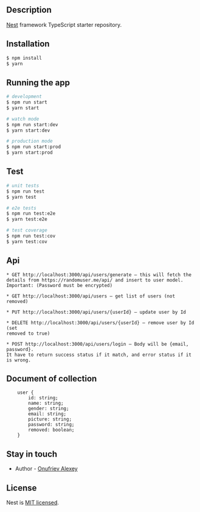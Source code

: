 
## Description

[Nest](https://github.com/nestjs/nest) framework TypeScript starter repository.

## Installation

```bash
$ npm install
$ yarn
```

## Running the app

```bash
# development
$ npm run start
$ yarn start

# watch mode
$ npm run start:dev
$ yarn start:dev

# production mode
$ npm run start:prod
$ yarn start:prod
```

## Test

```bash
# unit tests
$ npm run test
$ yarn test

# e2e tests
$ npm run test:e2e
$ yarn test:e2e

# test coverage
$ npm run test:cov
$ yarn test:cov
```

## Api

```
* GET http://localhost:3000/api/users/generate – this will fetch the details from https://randomuser.me/api/ and insert to user model.
Important: (Password must be encrypted)

* GET http://localhost:3000/api/users – get list of users (not removed)

* PUT http://localhost:3000/api/users/{userId} – update user by Id

* DELETE http://localhost:3000/api/users/{userId} – remove user by Id (set
removed to true)

* POST http://localhost:3000/api/users/login – Body will be {email, password}.
It have to return success status if it match, and error status if it is wrong.
```

## Document of collection

```
    user {
        id: string;
        name: string;
        gender: string;
        email: string;
        picture: string;
        password: string;
        removed: boolean;
    }
```

## Stay in touch

- Author - [Onufriev Alexey](https://www.linkedin.com/in/alexey-onufriev-222bb318b/)

## License

  Nest is [MIT licensed](LICENSE).
